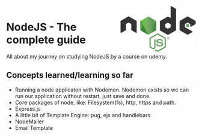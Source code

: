 <img src="nodejs.png" width="200" align="right">

# NodeJS - The complete guide

All about my journey on studying NodeJS by a course on udemy.

## Concepts learned/learning so far

- Running a node applicaton with Nodemon. Nodemon exists so we can run our application without restart, just save and done.
- Core packages of node, like: Filesystem(fs), http, https and path.
- Express.js
- A little bit of Template Engine: pug, ejs and handlebars
- NodeMailer
- Email Template